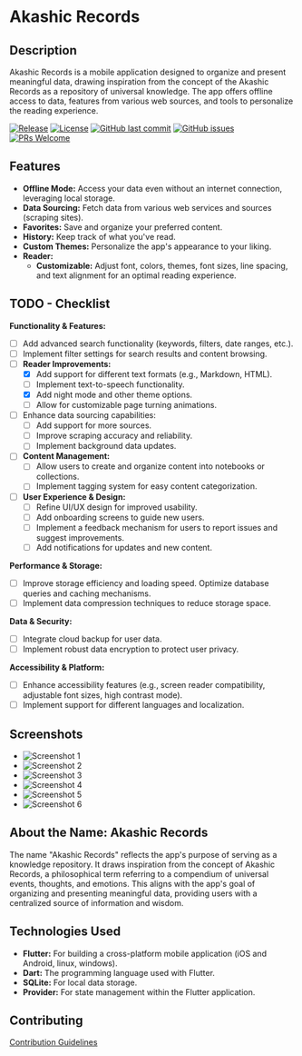 # Akashic Records

## Description

Akashic Records is a mobile application designed to organize and present meaningful data, drawing inspiration from the concept of the Akashic Records as a repository of universal knowledge. The app offers offline access to data, features from various web sources, and tools to personalize the reading experience.

[![Release](https://img.shields.io/github/release/SeuUsuario/AkashicRecords.svg)](https://github.com/SeuUsuario/AkashicRecords/releases)
[![License](https://img.shields.io/github/license/SeuUsuario/AkashicRecords.svg)](https://github.com/SeuUsuario/AkashicRecords/blob/main/LICENSE)
[![GitHub last commit](https://img.shields.io/github/last-commit/SeuUsuario/AkashicRecords.svg)](https://github.com/SeuUsuario/AkashicRecords/commits/main)
[![GitHub issues](https://img.shields.io/github/issues/SeuUsuario/AkashicRecords.svg)](https://github.com/SeuUsuario/AkashicRecords/issues)
[![PRs Welcome](https://img.shields.io/badge/PRs-welcome-brightgreen.svg)](https://github.com/SeuUsuario/AkashicRecords/pulls)

## Features

*   **Offline Mode:** Access your data even without an internet connection, leveraging local storage.
*   **Data Sourcing:** Fetch data from various web services and sources (scraping sites).
*   **Favorites:** Save and organize your preferred content.
*   **History:** Keep track of what you've read.
*   **Custom Themes:** Personalize the app's appearance to your liking.
*   **Reader:**
    *   **Customizable:** Adjust font, colors, themes, font sizes, line spacing, and text alignment for an optimal reading experience.

## TODO - Checklist

**Functionality & Features:**

*   [ ] Add advanced search functionality (keywords, filters, date ranges, etc.).
*   [ ] Implement filter settings for search results and content browsing.
*   [ ] **Reader Improvements:**
    *   [x] Add support for different text formats (e.g., Markdown, HTML).
    *   [ ] Implement text-to-speech functionality.
    *   [x] Add night mode and other theme options.
    *   [ ] Allow for customizable page turning animations.
*   [ ] Enhance data sourcing capabilities:
    *   [ ] Add support for more sources.
    *   [ ] Improve scraping accuracy and reliability.
    *   [ ] Implement background data updates.
*   [ ] **Content Management:**
    *   [ ] Allow users to create and organize content into notebooks or collections.
    *   [ ] Implement tagging system for easy content categorization.
*   [ ] **User Experience & Design:**
    *   [ ] Refine UI/UX design for improved usability.
    *   [ ] Add onboarding screens to guide new users.
    *   [ ] Implement a feedback mechanism for users to report issues and suggest improvements.
    *   [ ] Add notifications for updates and new content.

**Performance & Storage:**

*   [ ] Improve storage efficiency and loading speed. Optimize database queries and caching mechanisms.
*   [ ] Implement data compression techniques to reduce storage space.

**Data & Security:**

*   [ ] Integrate cloud backup for user data.
*   [ ] Implement robust data encryption to protect user privacy.

**Accessibility & Platform:**

*   [ ] Enhance accessibility features (e.g., screen reader compatibility, adjustable font sizes, high contrast mode).
*   [ ] Implement support for different languages and localization.

## Screenshots

*   ![Screenshot 1](lib/src/screenshots/scs1.png)
*   ![Screenshot 2](lib/src/screenshots/scs2.png)
*   ![Screenshot 3](lib/src/screenshots/scs3.png)
*   ![Screenshot 4](lib/src/screenshots/scs4.png)
*   ![Screenshot 5](lib/src/screenshots/scs5.png)
*   ![Screenshot 6](lib/src/screenshots/scs6.png)


## About the Name: Akashic Records

The name "Akashic Records" reflects the app's purpose of serving as a knowledge repository. It draws inspiration from the concept of Akashic Records, a philosophical term referring to a compendium of universal events, thoughts, and emotions. This aligns with the app's goal of organizing and presenting meaningful data, providing users with a centralized source of information and wisdom.

## Technologies Used

*   **Flutter:** For building a cross-platform mobile application (iOS and Android, linux, windows).
*   **Dart:** The programming language used with Flutter.
*   **SQLite:** For local data storage.
*   **Provider:** For state management within the Flutter application.

## Contributing

[Contribution Guidelines](Contribution.md)
